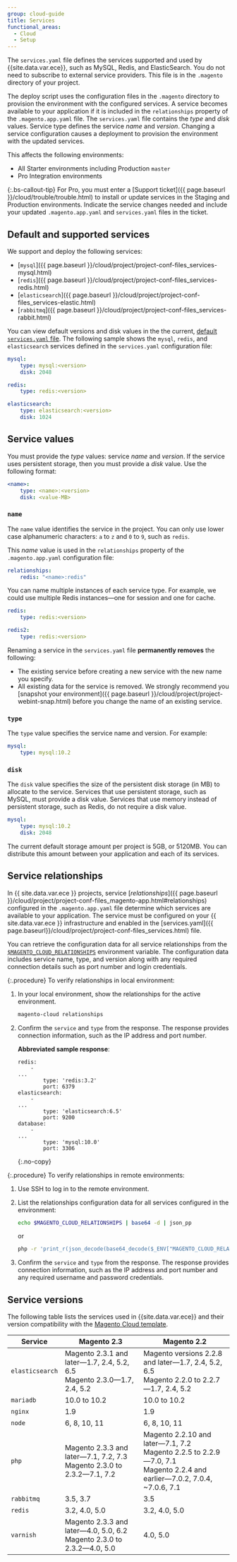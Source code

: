 ```yaml
---
group: cloud-guide
title: Services
functional_areas:
  - Cloud
  - Setup
---
```


The `services.yaml` file defines the services supported and used by {{site.data.var.ece}}, such as MySQL, Redis, and ElasticSearch. You do not need to subscribe to external service providers. This file is in the `.magento` directory of your project.

The deploy script uses the configuration files in the `.magento` directory to provision the environment with the configured services. A service becomes available to your application if it is included in the `relationships` property of the `.magento.app.yaml` file. The `services.yaml` file contains the _type_ and _disk_ values. Service type defines the service _name_ and _version_. Changing a service configuration causes a deployment to provision the environment with the updated services.

This affects the following environments:

-  All Starter environments including Production `master`
-  Pro Integration environments

{:.bs-callout-tip}
For Pro, you must enter a [Support ticket]({{ page.baseurl }}/cloud/trouble/trouble.html) to install or update services in the Staging and Production environments. Indicate the service changes needed and include your updated `.magento.app.yaml` and `services.yaml` files in the ticket.

## Default and supported services

We support and deploy the following services:

-  [`mysql`]({{ page.baseurl }}/cloud/project/project-conf-files_services-mysql.html)
-  [`redis`]({{ page.baseurl }}/cloud/project/project-conf-files_services-redis.html)
-  [`elasticsearch`]({{ page.baseurl }}/cloud/project/project-conf-files_services-elastic.html)
-  [`rabbitmq`]({{ page.baseurl }}/cloud/project/project-conf-files_services-rabbit.html)

You can view default versions and disk values in the the current, [default `services.yaml` file](https://github.com/magento/magento-cloud/blob/master/.magento/services.yaml). The following sample shows the `mysql`, `redis`, and `elasticsearch` services defined in the `services.yaml` configuration file:

```yaml
mysql:
    type: mysql:<version>
    disk: 2048

redis:
    type: redis:<version>

elasticsearch:
    type: elasticsearch:<version>
    disk: 1024
```

## Service values

You must provide the _type_ values: service _name_ and _version_. If the service uses persistent storage, then you must provide a _disk_ value. Use the following format:

```yaml
<name>:
    type: <name>:<version>
    disk: <value-MB>
```

### `name`

The `name` value identifies the service in the project. You can only use lower case alphanumeric characters: `a` to `z` and `0` to `9`, such as `redis`.

This _name_ value is used in the `relationships` property of the `.magento.app.yaml` configuration file:

```yaml
relationships:
    redis: "<name>:redis"
```

You can name multiple instances of each service type. For example, we could use multiple Redis instances—one for session and one for cache.

```yaml
redis:
    type: redis:<version>

redis2:
    type: redis:<version>
```

Renaming a service in the `services.yaml` file **permanently removes** the following:

-  The existing service before creating a new service with the new name you specify.
-  All existing data for the service is removed. We strongly recommend you [snapshot your environment]({{ page.baseurl }}/cloud/project/project-webint-snap.html) before you change the name of an existing service.

### `type`

The `type` value specifies the service name and version. For example:

```yaml
mysql:
    type: mysql:10.2
```

### `disk`

The `disk` value specifies the size of the persistent disk storage (in MB) to allocate to the service. Services that use persistent storage, such as MySQL, must provide a disk value. Services that use memory instead of persistent storage, such as Redis, do not require a disk value.

```yaml
mysql:
    type: mysql:10.2
    disk: 2048
```

The current default storage amount per project is 5GB, or 5120MB. You can distribute this amount between your application and each of its services.

## Service relationships

In {{ site.data.var.ece }} projects, service [*relationships*]({{ page.baseurl }}/cloud/project/project-conf-files_magento-app.html#relationships) configured in the `.magento.app.yaml` file determine which services are available to your application. The service must be configured on your {{ site.data.var.ece }} infrastructure and enabled in the [services.yaml]({{ page.baseurl}}/cloud/project/project-conf-files_services.html) file.

You can retrieve the configuration data for all service relationships from the [`$MAGENTO_CLOUD_RELATIONSHIPS`]({{page.baseurl}}/cloud/env/environment-vars_cloud.html) environment variable. The configuration data includes service name, type, and version along with any required connection details such as port number and login credentials.

{:.procedure}
To verify relationships in local environment:

1. In your local environment, show the relationships for the active environment.

   ```bash
   magento-cloud relationships
   ```

1. Confirm the `service` and `type` from the response. The response provides connection information, such as the IP address and port number.

   **Abbreviated sample response**:

   ```terminal
   redis:
       -
   ...
           type: 'redis:3.2'
           port: 6379
   elasticsearch:
       -
   ...
           type: 'elasticsearch:6.5'
           port: 9200
   database:
       -
   ...
           type: 'mysql:10.0'
           port: 3306
   ```
   {:.no-copy}

{:.procedure}
To verify relationships in remote environments:

1. Use SSH to log in to the remote environment.

1. List the relationships configuration data for all services configured in the environment:

   ```bash
   echo $MAGENTO_CLOUD_RELATIONSHIPS | base64 -d | json_pp
   ```

   or

   ```bash
   php -r 'print_r(json_decode(base64_decode($_ENV["MAGENTO_CLOUD_RELATIONSHIPS"])));'
   ```

1. Confirm the `service` and `type` from the response. The response provides connection information, such as the IP address and port number and any required username and password credentials.

## Service versions

The following table lists the services used in {{site.data.var.ece}} and their version compatibility with the [Magento Cloud template](https://github.com/magento/magento-cloud).

Service   |  Magento 2.3  | Magento 2.2
--------- | ------------- | ------------
`elasticsearch` | Magento 2.3.1 and later—1.7, 2.4, 5.2, 6.5<br>Magento 2.3.0—1.7, 2.4, 5.2 | Magento versions 2.2.8 and later—1.7, 2.4, 5.2, 6.5<br>Magento 2.2.0 to 2.2.7—1.7, 2.4, 5.2
`mariadb` | 10.0 to 10.2  | 10.0 to 10.2
`nginx`   | 1.9           | 1.9
`node`    | 6, 8, 10, 11  | 6, 8, 10, 11
`php`     | Magento 2.3.3 and later—7.1, 7.2, 7.3<br>Magento 2.3.0 to 2.3.2—7.1, 7.2 | Magento 2.2.10 and later—7.1, 7.2<br>Magento 2.2.5 to 2.2.9—7.0, 7.1<br>Magento 2.2.4 and earlier—7.0.2, 7.0.4, ~7.0.6, 7.1
`rabbitmq`| 3.5, 3.7      | 3.5
`redis`   | 3.2, 4.0, 5.0 | 3.2, 4.0, 5.0
`varnish` | Magento 2.3.3 and later—4.0, 5.0, 6.2<br>Magento 2.3.0 to 2.3.2—4.0, 5.0 | 4.0, 5.0
